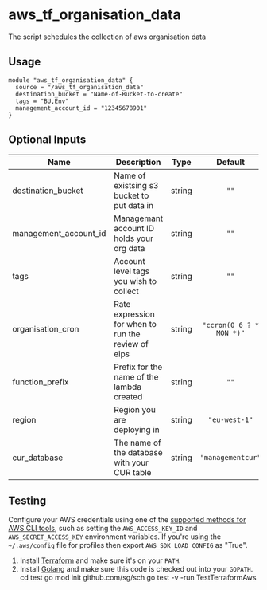 # aws_tf_organisation_data

The script schedules the collection of aws organisation data



## Usage

```
module "aws_tf_organisation_data" {
  source = "/aws_tf_organisation_data"
  destination_bucket = "Name-of-Bucket-to-create"
  tags = "BU,Env"
  management_account_id = "12345678901"
}
```

## Optional Inputs

| Name | Description | Type | Default | Required |
|------|-------------|:----:|:-----:|:-----:|
| destination\_bucket | Name of existsing s3 bucket to put data in | string | `""` | yes |
| management\_account\_id | Managemant account ID holds your org data | string | `""` | yes |
| tags | Account level tags you wish to collect | string | `""` | yes |
| organisation\_cron | Rate expression for when to run the review of eips| string | `"ccron(0 6 ? * MON *)"` | no 
| function\_prefix | Prefix for the name of the lambda created | string | `""` | no |
| region | Region you are deploying in| string | `"eu-west-1"` | no |
| cur_database | The name of the database with your CUR table| string | `"managementcur"` | no |




## Testing 

Configure your AWS credentials using one of the [supported methods for AWS CLI
   tools](https://docs.aws.amazon.com/cli/latest/userguide/cli-chap-getting-started.html), such as setting the
   `AWS_ACCESS_KEY_ID` and `AWS_SECRET_ACCESS_KEY` environment variables. If you're using the `~/.aws/config` file for profiles then export `AWS_SDK_LOAD_CONFIG` as "True".
1. Install [Terraform](https://www.terraform.io/) and make sure it's on your `PATH`.
1. Install [Golang](https://golang.org/) and make sure this code is checked out into your `GOPATH`.
cd test
go mod init github.com/sg/sch
go test -v -run TestTerraformAws